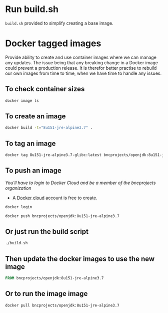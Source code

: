 # Run build.sh

`build.sh` provided to simplify creating a base image.

# Docker tagged images

Provide ability to create and use container images where we can manage any updates. The issue being that any breaking
change in a Docker image could prevent a production release. It is therefor better practise to rebuild our own images
from time to time, when we have time to handle any issues.

## To check container sizes

```bash
docker image ls
```

## To create an image
```bash
docker build -t="8u151-jre-alpine3.7" .
```

## To tag an image
```bash
docker tag 8u151-jre-alpine3.7-glibc:latest bncprojects/openjdk:8u151-jre-alpine3.7
```

## To push an image
_You'll have to login to Docker Cloud and be a member of the bncprojects organization_
* A [Docker cloud](https://cloud.docker.com) account is free to create.

```bash
docker login
```

```bash
docker push bncprojects/openjdk:8u151-jre-alpine3.7
```

## Or just run the build script
```bash
./build.sh
```

## Then update the docker images to use the new image
```dockerfile
FROM bncprojects/openjdk:8u151-jre-alpine3.7
```

## Or to run the image image
```dockerfile
docker pull bncprojects/openjdk:8u151-jre-alpine3.7
```

